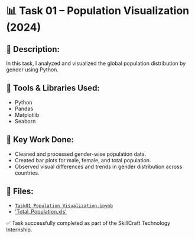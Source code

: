# 📊 Task 01 – Population Visualization (2024)

## 📁 Description:
In this task, I analyzed and visualized the global population distribution by gender using Python.

## 🔧 Tools & Libraries Used:
- Python
- Pandas
- Matplotlib
- Seaborn

## 📌 Key Work Done:
- Cleaned and processed gender-wise population data.
- Created bar plots for male, female, and total population.
- Observed visual differences and trends in gender distribution across countries.

## 📂 Files:
- [`Task01_Population_Visualization.ipynb`](./Task01_Population_Visualization.ipynb)
- ['Total_Population.xls'](./Task01_population.xls)


✅ Task successfully completed as part of the SkillCraft Technology Internship.
